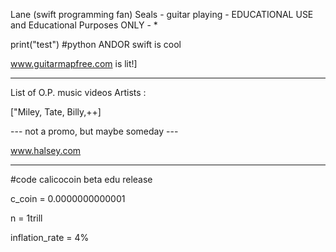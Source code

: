 Lane (swift programming fan) Seals - guitar playing - EDUCATIONAL USE and  Educational Purposes ONLY - * 

print("test")
#python ANDOR swift is cool

www.guitarmapfree.com is lit!]

---------------------------------

List of O.P. music videos Artists :

["Miley, Tate, Billy,++]

--- not a promo, but maybe someday ---

www.halsey.com

-----------------------------------

#code
calicocoin beta edu release

c_coin = 0.0000000000001

n =  1trill

inflation_rate = 4%

